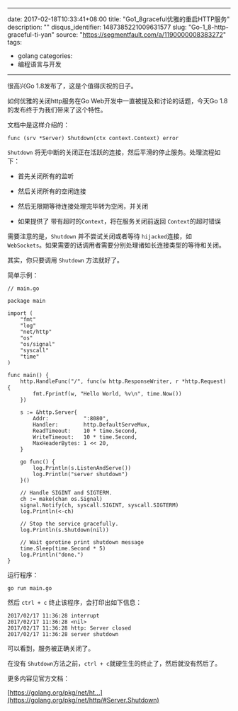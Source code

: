 
---
date: 2017-02-18T10:33:41+08:00
title: "Go1_8graceful优雅的重启HTTP服务"
description: ""
disqus_identifier: 1487385221009631577
slug: "Go-1_8-http-graceful-ti-yan"
source: "https://segmentfault.com/a/1190000008383272"
tags: 
- golang 
categories:
- 编程语言与开发
---

很高兴Go 1.8发布了，这是个值得庆祝的日子。

如何优雅的关闭http服务在Go Web开发中一直被提及和讨论的话题，今天Go
1.8的发布终于为我们带来了这个特性。

文档中是这样介绍的：

    func (srv *Server) Shutdown(ctx context.Context) error

`Shutdown`
将无中断的关闭正在活跃的连接，然后平滑的停止服务。处理流程如下：

-   首先关闭所有的监听

-   然后关闭所有的空闲连接

-   然后无限期等待连接处理完毕转为空闲，并关闭

-   如果提供了 带有超时的`Context`，将在服务关闭前返回
    `Context`的超时错误

需要注意的是，`Shutdown` 并不尝试关闭或者等待 `hijacked`连接，如
`WebSockets`。如果需要的话调用者需要分别处理诸如长连接类型的等待和关闭。

其实，你只要调用 `Shutdown` 方法就好了。

简单示例：

    // main.go

    package main

    import (
        "fmt"
        "log"
        "net/http"
        "os"
        "os/signal"
        "syscall"
        "time"
    )

    func main() {
        http.HandleFunc("/", func(w http.ResponseWriter, r *http.Request) {
            fmt.Fprintf(w, "Hello World, %v\n", time.Now())
        })

        s := &http.Server{
            Addr:           ":8080",
            Handler:        http.DefaultServeMux,
            ReadTimeout:    10 * time.Second,
            WriteTimeout:   10 * time.Second,
            MaxHeaderBytes: 1 << 20,
        }

        go func() {
            log.Println(s.ListenAndServe())
            log.Println("server shutdown")
        }()

        // Handle SIGINT and SIGTERM.
        ch := make(chan os.Signal)
        signal.Notify(ch, syscall.SIGINT, syscall.SIGTERM)
        log.Println(<-ch)

        // Stop the service gracefully.
        log.Println(s.Shutdown(nil))

        // Wait gorotine print shutdown message
        time.Sleep(time.Second * 5)
        log.Println("done.")
    }

运行程序：

    go run main.go

然后 `ctrl + c` 终止该程序，会打印出如下信息：

    2017/02/17 11:36:28 interrupt
    2017/02/17 11:36:28 <nil>
    2017/02/17 11:36:28 http: Server closed
    2017/02/17 11:36:28 server shutdown

可以看到，服务被正确关闭了。

在没有
`Shutdown`方法之前，`ctrl + c`就硬生生的终止了，然后就没有然后了。

更多内容见官方文档：

[https://golang.org/pkg/net/ht...](https://golang.org/pkg/net/http/#Server.Shutdown)

